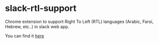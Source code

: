 # slack-rtl-support
Chrome extension to support Right To Left (RTL) languages (Arabic, Farsi, Hebrew, etc..) in slack web app.

You can find it [here](https://chrome.google.com/webstore/detail/slack-rtl-support/knfckdnklkbgdnfamkjgpobmkeaedgbp?hl=en)
